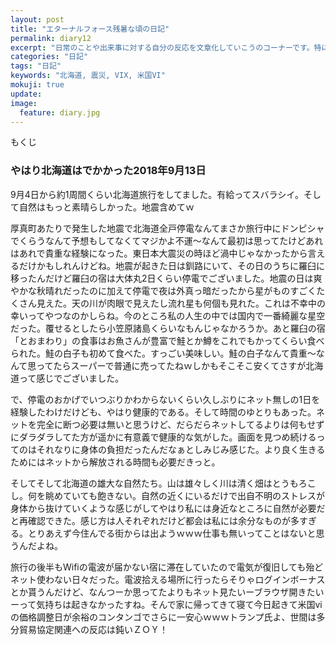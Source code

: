 ```yaml
---
layout: post
title: "エターナルフォース残暑な頃の日記"
permalink: diary12
excerpt: "日常のことや出来事に対する自分の反応を文章化していこうのコーナーです。特にテーマも設けずにつらつらと書いていくとっても楽しいコーナーです。見る人にとって楽しいコーナーかどうかは定かではありませんよー"
categories: "日記"
tags: "日記"
keywords: "北海道, 震災, VIX, 米国VI"
mokuji: true
update:
image:
  feature: diary.jpg
---
```


<div id="mokuji"><span>もくじ</span></div>

### やはり北海道はでかかった2018年9月13日

9月4日から約1周間くらい北海道旅行をしてました。有給ってスバラシイ。そして自然はもっと素晴らしかった。地震含めてｗ

厚真町あたりで発生した地震で北海道全戸停電なんてまさか旅行中にドンピシャでくらうなんて予想もしてなくてマジかよ不運〜なんて最初は思ってたけどあれはあれで貴重な経験になった。東日本大震災の時ほど渦中じゃなかったから言えるだけかもしれんけどね。地震が起きた日は釧路にいて、その日のうちに羅臼に移ったんだけど羅臼の宿は大体丸2日くらい停電でございました。地震の日は爽やかな秋晴れだったのに加えて停電で夜は外真っ暗だったから星がものすごくたくさん見えた。天の川が肉眼で見えたし流れ星も何個も見れた。これは不幸中の幸いってやつなのかしらね。今のところ私の人生の中では国内で一番綺麗な星空だった。覆せるとしたら小笠原諸島くらいなもんじゃなかろうか。あと羅臼の宿「とおまわり」の食事はお魚さんが豊富で鮭とか鱒をこれでもかってくらい食べられた。鮭の白子も初めて食べた。すっごい美味しい。鮭の白子なんて貴重〜なんて思ってたらスーパーで普通に売ってたねｗしかもそこそこ安くてさすが北海道って感じでございました。

で、停電のおかげでいつぶりかわからないくらい久しぶりにネット無しの1日を経験したわけだけども、やはり健康的である。そして時間のゆとりもあった。ネットを完全に断つ必要は無いと思うけど、だらだらネットしてるよりは何もせずにダラダラしてた方が遥かに有意義で健康的な気がした。画面を見つめ続けるってのはそれなりに身体の負担だったんだなぁとしみじみ感じた。より良く生きるためにはネットから解放される時間も必要だきっと。

そしてそして北海道の雄大な自然たち。山は雄々しく川は清く畑はとうもろこし。何を眺めていても飽きない。自然の近くにいるだけで出自不明のストレスが身体から抜けていくような感じがしてやはり私には身近なところに自然が必要だと再確認できた。感じ方は人それぞれだけど都会は私には余分なものが多すぎる。とりあえず今住んでる街からは出ようｗｗｗ仕事も無いってことはないと思うんだよね。

旅行の後半もWifiの電波が届かない宿に滞在していたので電気が復旧しても殆どネット使わない日々だった。電波拾える場所に行ったらそりゃログインボーナスとか貰うんだけど、なんつーか思ってたよりもネット見たいーブラウザ開きたいーって気持ちは起きなかったすね。そんで家に帰ってきて寝て今日起きて米国viの価格調整日が余裕のコンタンゴでさらに一安心ｗｗｗトランプ氏よ、世間は多分貿易協定関連への反応は鈍いＺＯＹ！